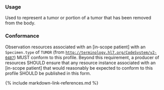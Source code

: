 ### Usage

Used to represent a tumor or portion of a tumor that has been removed from the body.

### Conformance

Observation resources associated with an [in-scope patient] with an `Specimen.type` of `TUMOR` (from [`http://terminology.hl7.org/CodeSystem/v2-0487`](http://terminology.hl7.org/2.1.0/CodeSystem-v2-0487.html)) MUST conform to this profile. Beyond this requirement, a producer of resources SHOULD ensure that any resource instance associated with an [in-scope patient] that would reasonably be expected to conform to this profile SHOULD be published in this form.

{% include markdown-link-references.md %}
